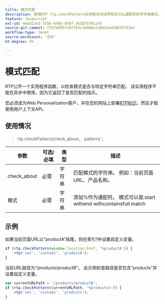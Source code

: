 ```yaml
---
title: 模式匹配
description: 使用RTP rtp.checkPattern实用程序测试带有百分比通配符的字符串模式，请参阅同步限制、使用和URL示例以及所需的RTP标记设置。
feature: Javascript
exl-id: 4ebd13e3-375b-449b-850f-3b18f570ca75
source-git-commit: 7557b9957c87f63c2646be13842ea450035792be
workflow-type: tm+mt
source-wordcount: '155'
ht-degree: 5%

---
```


# 模式匹配

RTP公开一个实用程序函数，以检查模式是否与特定字符串匹配。 该实用程序不能在异步中使用，因为它返回了是否匹配的指示。

您必须成为Web Personalization客户，并在您的网站上部署[RTP标记](https://experienceleague.adobe.com/zh-hans/docs/marketo/using/product-docs/web-personalization/rtp-tag-implementation/deploy-the-rtp-javascript)，然后才能使用用户上下文API。

## 使用情况

> rtp.checkPattern(check_about， pattern)；

| 参数 | 可选/必填 | 类型 | 描述 |
|---|---|---|---|
| check_about | 必需 | 字符串 | 匹配模式的字符串。 例如：当前页面URL、产品名称。 |
| 模式 | 必需 | 字符串 | 添加%作为通配符。 模式可以是:start withend withcontainsfull match |

## 示例

如果当前页面URL以“productA”结尾，则在索引1中设置自定义变量。

```javascript
if (rtp.checkPattern(window.location.href, '%productA')) {
    rtp('set', 'custom1', 'productA');
}
```

当前URL路径为“/products/productB”。 此示例检查路径是否包含“products”并设置自定义变量。

```javascript
var currentURLPath = '/products/productB';
if (rtp.checkPattern(currentURLPath, '%products%')) {
    rtp('set', 'custom1', 'products');
}
```
